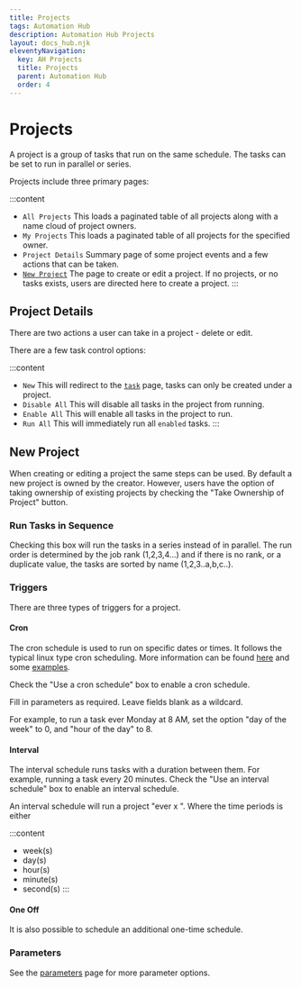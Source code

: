 ```yaml
---
title: Projects
tags: Automation Hub
description: Automation Hub Projects
layout: docs_hub.njk
eleventyNavigation:
  key: AH Projects
  title: Projects
  parent: Automation Hub
  order: 4
---
```


# Projects

A project is a group of tasks that run on the same schedule. The tasks can be set to run in parallel or series.

Projects include three primary pages:

:::content
- ``All Projects`` This loads a paginated table of all projects along with a name cloud of project owners.
- ``My Projects`` This loads a paginated table of all projects for the specified owner.
- `Project Details` Summary page of some project events and a few actions that can be taken.
- [`New Project`](#new-project) The page to create or edit a project. If no projects, or no tasks exists, users are directed here to create a project.
:::

## Project Details

There are two actions a user can take in a project - delete or edit.

There are a few task control options:

:::content
- `New` This will redirect to the [``task``](/docs/automation_hub/tasks/) page, tasks can only be created under a project.
- `Disable All` This will disable all tasks in the project from running.
- `Enable All` This will enable all tasks in the project to run.
- `Run All` This will immediately run all ``enabled`` tasks.
:::

## New Project

When creating or editing a project the same steps can be used. By default a new project is owned by the creator. However, users have the option of taking ownership of existing projects by checking the "Take Ownership of Project" button.

### Run Tasks in Sequence

Checking this box will run the tasks in a series instead of in parallel. The run order is determined by the job rank (1,2,3,4...) and if there is no rank, or a duplicate value, the tasks are sorted by name (1,2,3..a,b,c..).

### Triggers

There are three types of triggers for a project.

#### Cron

The cron schedule is used to run on specific dates or times. It follows the typical linux type cron scheduling. More information can be found [here](https://crontab.guru) and some [examples](https://crontab.guru/examples.html).

Check the "Use a cron schedule" box to enable a cron schedule.

Fill in parameters as required. Leave fields blank as a wildcard.

For example, to run a task ever Monday at 8 AM, set the option "day of the week" to 0, and "hour of the day" to 8.

#### Interval

The interval schedule runs tasks with a duration between them. For example, running a task every 20 minutes. Check the "Use an interval schedule" box to enable an interval schedule.

An interval schedule will run a project "ever x <time period>". Where the time periods is either

:::content
- week(s)
- day(s)
- hour(s)
- minute(s)
- second(s)
:::

#### One Off

It is also possible to schedule an additional one-time schedule.

### Parameters

See the [parameters](/docs/automation_hub/parameters/) page for more parameter options.
